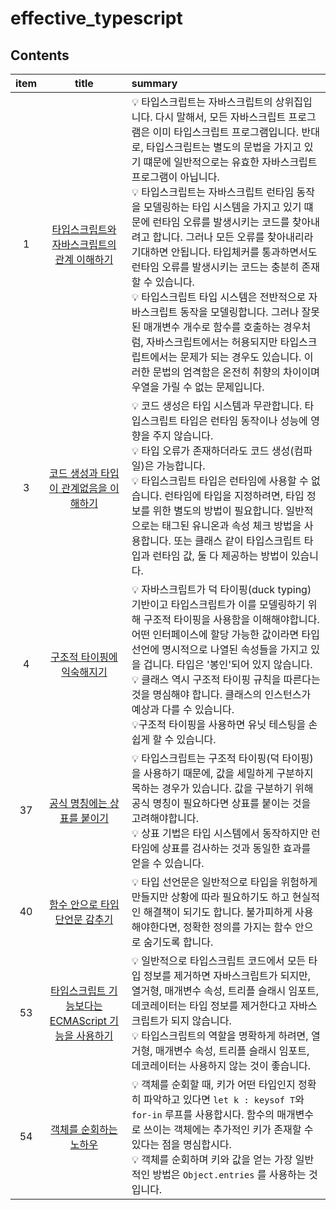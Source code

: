 # effective_typescript

## Contents

| item |                                                  title                                                  | summary                                                                                                                                                                                                                                                                                             |
| :--: | :-----------------------------------------------------------------------------------------------------: | :------------------------------------------------------------------------------ |
|  1  | [타입스크립트와 자바스크립트의 관계 이해하기](https://github.com/Pyotato/effective_typescript/blob/item1/README.md) | 💡 타입스크립트는 자바스크립트의 상위집입니다. 다시 말해서, 모든 자바스크립트 프로그램은 이미 타입스크립트 프로그램입니다. 반대로, 타입스크립트는 별도의 문법을 가지고 있기 떄문에 일반적으로는 유효한 자바스크립트 프로그램이 아닙니다. <br/> 💡 타입스크립트는 자바스크립트 런타임 동작을 모델링하는 타입 시스템을 가지고 있기 떄문에 런타임 오류를 발생시키는 코드를 찾아내려고 합니다. 그러나 모든 오류를 찾아내리라 기대하면 안됩니다. 타입체커를 통과하면서도 런타임 오류를 발생시키는 코드는 충분히 존재할 수 있습니다.  <br/> 💡 타입스크립트 타입 시스템은 전반적으로 자바스크립트 동작을 모델링합니다. 그러나 잘못된 매개변수 개수로 함수를 호출하는 경우처럼, 자바스크립트에서는 허용되지만 타입스크립트에서는 문제가 되는 경우도 있습니다. 이러한 문법의 엄격함은 온전히 취향의 차이이며 우열을 가릴 수 없는 문제입니다.                                                                                       |
|  3  | [코드 생성과 타입이 관계없음을 이해하기](https://github.com/Pyotato/effective_typescript/blob/item3/README.md) | 💡 코드 생성은 타입 시스템과 무관합니다. 타입스크립트 타입은 런타임 동작이나 성능에 영향을 주지 않습니다. <br/> 💡 타입  오류가 존재하더라도 코드 생성(컴파일)은 가능합니다. <br/> 💡 타입스크립트 타입은 런타임에 사용할 수 없습니다. 런타임에 타입을 지정하려면, 타입 정보를 위한 별도의 방법이 필요합니다. 일반적으로는 태그된 유니온과 속성 체크 방법을 사용합니다. 또는 클래스 같이 타입스크립트 타입과 런타임 값, 둘 다 제공하는 방법이 있습니다.                                                                        |
|  4  | [구조적 타이핑에 익숙해지기](https://github.com/Pyotato/effective_typescript/blob/item4/README.md) | 💡 자바스크립트가 덕 타이핑(duck typing) 기반이고 타입스크립트가 이를 모델링하기 위해 구조적 타이핑을 사용함을 이해해야합니다. 어떤 인터페이스에 할당 가능한 값이라면 타입 선언에 명시적으로 나열된 속성들을 가지고 있을 겁니다. 타입은 '봉인'되어 있지 않습니다. <br/> 💡 클래스 역시 구조적 타이핑 규칙을 따른다는 것을 명심해야 합니다. 클래스의 인스턴스가 예상과 다를 수 있습니다.  <br/> 💡구조적 타이핑을 사용하면 유닛 테스팅을 손쉽게 할 수 있습니다.                                                                                        |
|  37  | [공식 명칭에는 상표를 붙이기](https://github.com/Pyotato/effective_typescript/blob/item37/README.md) | 💡 타입스크립트는 구조적 타이핑(덕 타이핑)을 사용하기 때문에, 값을 세밀하게 구분하지 목하는 경우가 있습니다. 값을 구분하기 위해 공식 명칭이 필요하다면 상표를 붙이는 것을 고려해야합니다. <br/> 💡 상표 기법은 타입 시스템에서 동작하지만 런타임에 상표를 검사하는 것과 동일한 효과를 얻을 수 있습니다.<br/>                                                                                        |
|  40  | [함수 안으로 타입 단언문 감추기](https://github.com/Pyotato/effective_typescript/blob/item40/README.md) | 💡 타입 선언문은 일반적으로 타입을 위험하게 만들지만 상황에 따라 필요하기도 하고 현실적인 해결책이 되기도 합니다. 불가피하게 사용해야한다면, 정확한 정의를 가지는 함수 안으로 숨기도록 합니다.                                                                                                       |
|  53  |     [타입스크립트 기능보다는 ECMAScript 기능을 사용하기](https://github.com/Pyotato/effective_typescript/blob/item53/README.md)     | 💡 일반적으로 타입스크립트 코드에서 모든 타입 정보를 제거하면 자바스크립트가 되지만, 열거형, 매개변수 속성, 트리플 슬래시 임포트, 데코레이터는 타입 정보를 제거한다고 자바스크립트가 되지 않습니다. <br/> 💡 타입스크립트의 역할을 명확하게 하려면, 열거형, 매개변수 속성, 트리플 슬래시 임포트, 데코레이터는 사용하지 않는 것이 좋습니다. |
|  54  |     [객체를 순회하는 노하우](https://github.com/Pyotato/effective_typescript/blob/item54/README.md)     | 💡 객체를 순회할 때, 키가 어떤 타입인지 정확히 파악하고 있다면 `let k : keysof T`와 `for-in` 루프를 사용합시다. 함수의 매개변수로 쓰이는 객체에는 추가적인 키가 존재할 수 있다는 점을 명심합시다. <br/> 💡 객체를 순회하며 키와 값을 얻는 가장 일반적인 방법은 `Object.entries` 를 사용하는 것입니다. |
